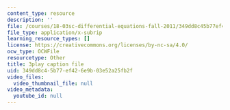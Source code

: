 ```yaml
---
content_type: resource
description: ''
file: /courses/18-03sc-differential-equations-fall-2011/349dd8c45b77ef426e9b03e52a25fb2f_heBvViSi9xQ.srt
file_type: application/x-subrip
learning_resource_types: []
license: https://creativecommons.org/licenses/by-nc-sa/4.0/
ocw_type: OCWFile
resourcetype: Other
title: 3play caption file
uid: 349dd8c4-5b77-ef42-6e9b-03e52a25fb2f
video_files:
  video_thumbnail_file: null
video_metadata:
  youtube_id: null
---
```

